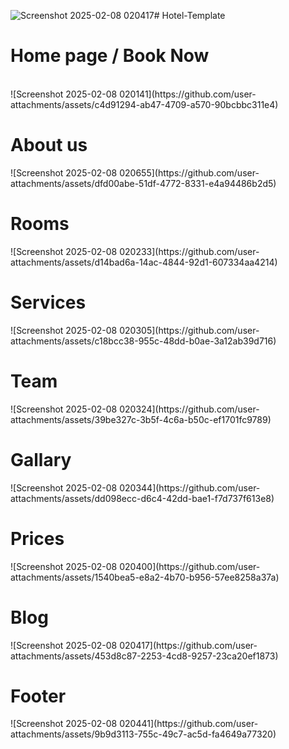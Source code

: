 ![Screenshot 2025-02-08 020417](https://github.com/user-attachments/assets/75c5e74d-df58-4640-a140-e45bb948cbf6)# Hotel-Template
<h1> Home page / Book Now </h1>
</br>
![Screenshot 2025-02-08 020141](https://github.com/user-attachments/assets/c4d91294-ab47-4709-a570-90bcbbc311e4)
</br>

<h1> About us </h1>
![Screenshot 2025-02-08 020655](https://github.com/user-attachments/assets/dfd00abe-51df-4772-8331-e4a94486b2d5)
</br>

<h1> Rooms </h1>
![Screenshot 2025-02-08 020233](https://github.com/user-attachments/assets/d14bad6a-14ac-4844-92d1-607334aa4214)
</br>
<h1> Services </h1>
![Screenshot 2025-02-08 020305](https://github.com/user-attachments/assets/c18bcc38-955c-48dd-b0ae-3a12ab39d716)
</br>
<h1> Team</h1>
![Screenshot 2025-02-08 020324](https://github.com/user-attachments/assets/39be327c-3b5f-4c6a-b50c-ef1701fc9789)
</br>
<h1>Gallary</h1>
![Screenshot 2025-02-08 020344](https://github.com/user-attachments/assets/dd098ecc-d6c4-42dd-bae1-f7d737f613e8)
</br>
<h1>Prices</h1>
![Screenshot 2025-02-08 020400](https://github.com/user-attachments/assets/1540bea5-e8a2-4b70-b956-57ee8258a37a)
</br>
<h1>Blog</h1>
![Screenshot 2025-02-08 020417](https://github.com/user-attachments/assets/453d8c87-2253-4cd8-9257-23ca20ef1873)
</br>
<h1>Footer</h1>
![Screenshot 2025-02-08 020441](https://github.com/user-attachments/assets/9b9d3113-755c-49c7-ac5d-fa4649a77320)
